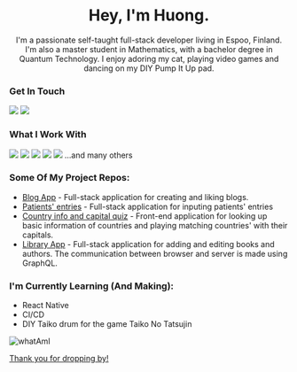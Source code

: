 <h1 align="center"> Hey, I'm Huong. </h1>

<p align="center">I'm a passionate self-taught full-stack developer living in Espoo, Finland. I'm also a master student in Mathematics, with a bachelor degree in Quantum Technology. I enjoy adoring my cat, playing video games and dancing on my DIY Pump It Up pad.</p>

### Get In Touch
<a href="mailto:huong.t.do@outlook.com"><img src="https://img.shields.io/badge/Microsoft_Outlook-0078D4?style=for-the-badge&logo=microsoft-outlook&logoColor=white"></a> <a href="https://www.linkedin.com/in/thixuanhuongdo/"><img src="https://img.shields.io/badge/LinkedIn-0077B5?style=for-the-badge&logo=linkedin&logoColor=white"></a> 


### What I Work With
<img src="https://img.shields.io/badge/JavaScript-F7DF1E?style=for-the-badge&logo=javascript&logoColor=black"> <img src="https://img.shields.io/badge/typescript-%23007ACC.svg?style=for-the-badge&logo=typescript&logoColor=white"> <img src="https://img.shields.io/badge/Node.js-43853D?style=for-the-badge&logo=node.js&logoColor=white"> <img src="https://img.shields.io/badge/HTML5-E34F26?style=for-the-badge&logo=html5&logoColor=white"> <img src="https://img.shields.io/badge/React-20232A?style=for-the-badge&logo=react&logoColor=61DAFB"> ...and many others


### Some Of My Project Repos:
* <a href="https://github.com/huongtxdo/bloglist-react-query">Blog App</a> - Full-stack application for creating and liking blogs.
* <a href="https://github.com/huongtxdo/ts_patientor">Patients' entries</a> - Full-stack application for inputing patients' entries
* <a href="https://github.com/huongtxdo/countryInfoAndQuiz">Country info and capital quiz</a> - Front-end application for looking up basic information of countries and playing matching countries' with their capitals.
* <a href="https://github.com/huongtxdo/library-appr">Library App</a> - Full-stack application for adding and editing books and authors. The communication between browser and server is made using GraphQL.

### I'm Currently Learning (And Making):
* React Native
* CI/CD
* DIY Taiko drum for the game Taiko No Tatsujin

<img src="https://i.imgflip.com/8bb5u0.jpg" title="whatAmI"/><div><a href="https://imgflip.com/memegenerator"></div>

Thank you for dropping by!
